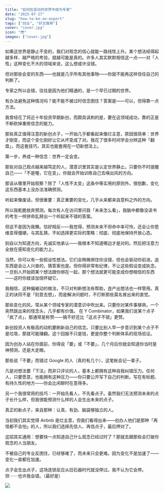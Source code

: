 ```yaml
---
title: "如何在变动的世界中成为专家"
date: "2025-07-27"
slug: "how-to-be-an-expert"
tags: ["创业", "好文推荐"]
cover: "cover.jpg"
icon: "😎"
images: ["cover.jpg"]
---
```

如果这世界是静止不变的，我们对观念的信心就能一路线性上升。某个想法经得起越多样、越严格的考验，就越可能是真的。许多人其实默默相信这一点——对「人性」这种变化不大的领域来说，这么想或许没错。



但对那些会变的东西——也就是几乎所有其他事物——你就不能再这样信任自己的判断了。



专家之所以会错，往往是因为他们精通的，是一个早已过期的世界。



有办法避免这种情况吗？能不能不被过时信念困住？答案是——可以，但得靠一点方法。



我曾经花了将近十年投资早期新创，而颇具讽刺的是，要在这领域成功，靠的正是不断砍掉重练信念的能力。



那些真正值得注意的新创点子，一开始几乎都看起来像烂主意，原因很简单：世界才刚变，而这个变化刚好让它从坏变成了对。我花了很多时间学会分辨这种「翻盘」，而这套技巧，其实也能套用在一切新想法上。



第一步，养成一种信念：世界一定会变。



那些对自己观点越来越笃定的人，潜意识里其实是认定世界静止。只要你不时提醒自己——「不是喔，它在变」，你就会开始训练自己去嗅出风的方向。



那该从哪里开始观察？除了「人性不太变」这条中等实用的原则外，很抱歉，变化这东西基本上没办法准确预测。



听起来像废话，但很重要：真正重要的变化，几乎从来都来自意料之外的方向。



所以我乾脆放弃预测。每次有人在访问里问我「未来怎么看」，我脑中都像没读书的考生一样拼命乱掰出一个听起来不错的答案。



但这不是因为我懒。恰好相反——我觉得，预测未来不但命中率可怜，还会让你思维变得僵硬。与其乱猜，不如选择更实际的策略：彻底、彻底地保持开放心态。



别自以为知道方向，先诚实地承认——我根本不知道哪边才是对的。然后把注意力全放在感知变化的能力上。



当然，你可以有一些假设性想法。它们会稍微绑住你没错，但也会驱动你前进。追东西是会让人兴奋的，猜答案也是。但你得非常有纪律，不让这些假设变成执念。
一旦别人开始把某个想法跟你绑在一起，那个想法就更可能变成你想相信的东西——这时你就该加倍怀疑它。



我相信，这种偏被动的做法，不只对判断想法有帮助，连产出想法也一样管用。真正的诀窍不是「刻意去想」，而是解决问题时，不打断那些莫名冒出来的直觉。



那些变化的风，常从某个领域专家的潜意识中吹出来。只要你对某件事够熟，一个突然跳出来的怪念头，几乎都有价值。
在 Y Combinator，如果我们说某个点子「疯了点」，那通常是称赞——搞不好还比「这点子不错」更赞。



新创投资人有极高的动机要刷新自己的信念。只要比别人早一步意识到某个点子不是垃圾，那就可能赚翻。这个回报不只是钱，更是你整个判断体系的现场验证。



因为创办人站在你面前，你得说「要」或「不要」，几个月后你就会知道你当时是神预测，还是大走眼。



那些说「不要」而错过 Google 的人（真的有几个），这笔帐会记一辈子。



凡是对想法要「下注」而非只评论的人，基本上都拥有这种自我纠错压力。任何人，只要愿意，也能拥有这种压力——你只要公开写下自己的判断。写在有标题、有持久性的地方——你会比闲聊时在意得多。



另一个我很常用的技巧：一开始先看人，不先看点子。虽然我们无法预测未来的点子长什么样，但我很能预测什么样的人会生出未来的点子。



真正的新点子，来自那种：认真、有劲、脑袋够独立的人。



当初我们其实觉得 Airbnb 是烂主意，但我们看得出来——创办人他们是那种「再怪都不会怕」的人，所以我们选择先信人、再信点子，最后押对了。



这招其实通用：想要快一点知道自己什么观念已经过时了？那就去跟那些会打破你观念的人当朋友。



不被自己的专业反困住，已经够难了，而未来只会更难。因为变化不是加速了——变化一直都在加速。



点子会生出点子，这场连锁反应从旧石器时代就没停过。我不认为它会停。
但⋯⋯也许我会错。（最好是）




![](https://prod-files-secure.s3.us-west-2.amazonaws.com/112d0858-5090-4d34-a606-b75eb8d65fd2/46476355-9cf3-4e99-9b7a-3531bc426380/1000202064.png?X-Amz-Algorithm=AWS4-HMAC-SHA256&X-Amz-Content-Sha256=UNSIGNED-PAYLOAD&X-Amz-Credential=ASIAZI2LB4662QC2PLE6%2F20250902%2Fus-west-2%2Fs3%2Faws4_request&X-Amz-Date=20250902T173011Z&X-Amz-Expires=3600&X-Amz-Security-Token=IQoJb3JpZ2luX2VjEMn%2F%2F%2F%2F%2F%2F%2F%2F%2F%2FwEaCXVzLXdlc3QtMiJGMEQCIHSirwC2kxtrl%2F2%2Fk9zf7UkS5FPAoHulkeNl9LEc8J0BAiBRIjHb4avmUR3X8PF4zqL9E6awqe9GzmVRMp%2Fmda5Xeir%2FAwgyEAAaDDYzNzQyMzE4MzgwNSIMBekYEWCwRlpWL%2BLeKtwDkRYipgotaE%2B%2Fcywlm40fxZTf1R5BS8bbq3VT66Ks90i2XMsH5BTZyHoHSjQH8qYkQXIlVJV5XVtt8L5030uZStIR5ltTo3LQ3Omo71m%2FdaJjYniBEoSzJXCxWP6kFh55Guw9A1P8oUohuqJrRMHOm6D2T4ocNa8Nl9bUhbdm73CVWxEA6r3004FM0RxNz3WdijlyKXBgcw0xotgBtMGqR8TVXzWHqB5ggWvHTabBfpvo3UxsQ9upjHzqmf3YRHAhz1%2FPdqfIsAyE1epCgR%2BVT3VB%2BpTnPat9O%2FAU%2BWQYxZJVucWx7y09OFaK%2BHYLhxkN7fKaBF0NqHkYf4kk4Ndoodb%2B031%2BQe%2FoQIpfm3g9KnNQxBnObnpr6IL4%2FRwUbPhpXL8%2FBDocwBYZNCKadUWhfBr4vVRSHxZlfLhcn7f4iZIazwQTPt7younrLzAOy0Czv7IQZj17dbVdWnWzIHbGbSVUTI3EG7FA9DZwtFdJT9gE1%2FKJMLFNXAIimJMsRRbp1ZtonUTmmkKkMBys82aYVuxnrmOo2czjSFwhgtjTmfZIIEWRhuJxw%2F%2FlV846YhCnIPjCdRGe0neDWL42JAc4qaxXtIVBxgVK0jt%2FtO5hXZgzfpBc9eA%2BAXAxyE8w98jcxQY6pgHY6Z%2FcQvwVmm%2Fw5mUNWyfoKYL9J54ZZ%2FgXgOCaBJ%2FM%2F6RyLs0Hc1mYJMn4eT8P0TUmfM6DolA6XG8fwrIfYXsBCpm%2F9nGy2TSRgpGseBMJm4XsMN7r4QlJ8dqlThBUfxBhHgBmV9j%2FH3cU3NKW69ECdkR30nMZSti6huPXt4a85MHgXuuvOqkkzcVqKawE95foo1M4xJ2diBaxsSIVLra63YKoTGdc&X-Amz-Signature=409363e6e1f53c25cf649a2ae88aad941eceba593fa48c45a0b2756391a06dc5&X-Amz-SignedHeaders=host&x-amz-checksum-mode=ENABLED&x-id=GetObject)

